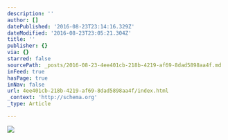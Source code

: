 ```yaml
---
description: ''
author: []
datePublished: '2016-08-23T23:14:16.329Z'
dateModified: '2016-08-23T23:05:21.304Z'
title: ''
publisher: {}
via: {}
starred: false
sourcePath: _posts/2016-08-23-4ee401cb-218b-4219-af69-8dad5898aa4f.md
inFeed: true
hasPage: true
inNav: false
url: 4ee401cb-218b-4219-af69-8dad5898aa4f/index.html
_context: 'http://schema.org'
_type: Article

---
```

![](https://the-grid-user-content.s3-us-west-2.amazonaws.com/2a2f891e-3887-4016-a112-97a60fe7c334.jpg)